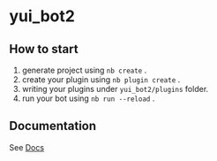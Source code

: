 # yui_bot2

## How to start

1. generate project using `nb create` .
2. create your plugin using `nb plugin create` .
3. writing your plugins under `yui_bot2/plugins` folder.
4. run your bot using `nb run --reload` .

## Documentation

See [Docs](https://v2.nonebot.dev/)
